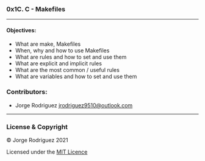 ### 0x1C. C - Makefiles  
---  
#### Objectives:  
- What are make, Makefiles  
- When, why and how to use Makefiles  
- What are rules and how to set and use them  
- What are explicit and implicit rules  
- What are the most common / useful rules  
- What are variables and how to set and use them    
### Contributors:  
- Jorge Rodriguez <jrodriguez9510@outlook.com>  
---  
### License & Copyright  
© Jorge Rodriguez 2021  
  
Licensed under the [MIT Licence](LICENSE)  